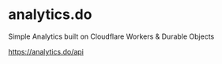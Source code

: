 # analytics.do
Simple Analytics built on Cloudflare Workers &amp; Durable Objects

<https://analytics.do/api>
